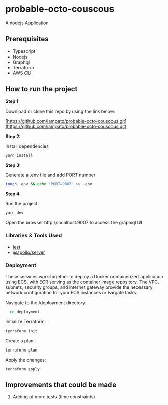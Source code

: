 # probable-octo-couscous

A nodejs Application

## Prerequisites
-  Typescript
-  Nodejs
-  Graphql
-  Terraform
-  AWS CLI

## How to run the project

**Step 1:**

Download or clone this repo by using the link below:


[https://github.com/iampato/probable-octo-couscous.git](https://github.com/iampato/probable-octo-couscous.git)


**Step 2:**

Install dependencies

```
yarn install
```

**Step 3:**

Generate a .env file and add PORT number

```bash
touch .env && echo "PORT=9007" >> .env
```

**Step 4:**

Run the project

```
yarn dev
```

Open the browser http://localhost:9007 to access the graphiql UI

### Libraries & Tools Used

* [jest](https://jestjs.io/)
* [@apollo/server]([https://jestjs.io/](https://www.apollographql.com/docs/apollo-server/))

### Deployment

These services work together to deploy a Docker containerized application using ECS, with ECR serving as the container image repository. The VPC, subnets, security groups, and internet gateway provide the necessary network configuration for your ECS instances or Fargate tasks.

Navigate to the /deployment directory:

```bash
  cd deployment
```

Initialize Terraform:

```bash
terraform init
```

Create a plan:
```bash
terraform plan 
```

Apply the changes:

```
terraform apply
```

## Improvements that could be made
1. Adding of more tests (time constraints)
